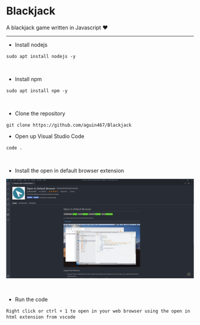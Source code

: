 # Blackjack

A blackjack game written in Javascript :heart:

------------------------------------------------------------------------------------------------------------------------------------------

- Install nodejs
```
sudo apt install nodejs -y
```
<p>&nbsp;
  
- Install npm
```
sudo apt install npm -y
```
<p>&nbsp;

- Clone the repository
```
git clone https://github.com/aguin467/Blackjack
```

- Open up Visual Studio Code
```
code .
```

<p>&nbsp;
 
- Install the open in default browser extension


![Image of extension](https://github.com/aguin467/Blackjack/blob/master/images/openinhtml.png)


<p>&nbsp;
  
- Run the code
```
Right click or ctrl + 1 to open in your web browser using the open in html extension from vscode
```
